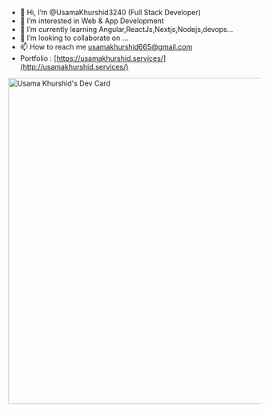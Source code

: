 - 👋 Hi, I’m @UsamaKhurshid3240 (Full Stack Developer)
- 👀 I’m interested in Web & App Development
- 🌱 I’m currently learning Angular,ReactJs,Nextjs,Nodejs,devops...
- 💞️ I’m looking to collaborate on ...
- 📫 How to reach me usamakhurshid665@gmail.com
-  Portfolio : [https://usamakhurshid.services/](http://usamakhurshid.services/)

<a href="https://app.daily.dev/usama665"><img src="https://api.daily.dev/devcards/v2/3GBaU58SVz4ubthvqpLPc.png?type=wide&r=xnj" width="652" alt="Usama Khurshid's Dev Card"/></a>
<!---
UsamaKhurshid3240/UsamaKhurshid3240 is a ✨ special ✨ repository because its `README.md` (this file) appears on your GitHub profile.
You can click the Preview link to take a look at your changes.
--->
